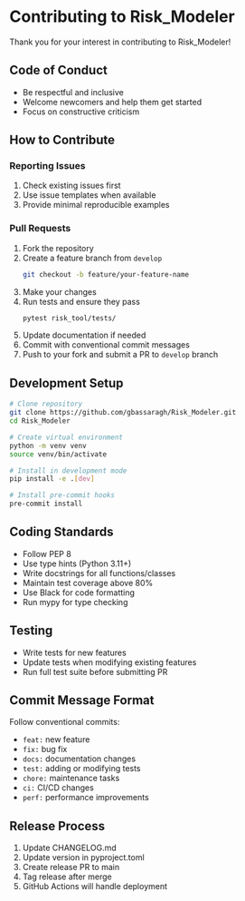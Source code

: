 # Contributing to Risk_Modeler

Thank you for your interest in contributing to Risk_Modeler!

## Code of Conduct
- Be respectful and inclusive
- Welcome newcomers and help them get started
- Focus on constructive criticism

## How to Contribute

### Reporting Issues
1. Check existing issues first
2. Use issue templates when available
3. Provide minimal reproducible examples

### Pull Requests
1. Fork the repository
2. Create a feature branch from `develop`
   ```bash
   git checkout -b feature/your-feature-name
   ```
3. Make your changes
4. Run tests and ensure they pass
   ```bash
   pytest risk_tool/tests/
   ```
5. Update documentation if needed
6. Commit with conventional commit messages
7. Push to your fork and submit a PR to `develop` branch

## Development Setup
```bash
# Clone repository
git clone https://github.com/gbassaragh/Risk_Modeler.git
cd Risk_Modeler

# Create virtual environment
python -m venv venv
source venv/bin/activate

# Install in development mode
pip install -e .[dev]

# Install pre-commit hooks
pre-commit install
```

## Coding Standards
- Follow PEP 8
- Use type hints (Python 3.11+)
- Write docstrings for all functions/classes
- Maintain test coverage above 80%
- Use Black for code formatting
- Run mypy for type checking

## Testing
- Write tests for new features
- Update tests when modifying existing features
- Run full test suite before submitting PR

## Commit Message Format
Follow conventional commits:
- `feat:` new feature
- `fix:` bug fix
- `docs:` documentation changes
- `test:` adding or modifying tests
- `chore:` maintenance tasks
- `ci:` CI/CD changes
- `perf:` performance improvements

## Release Process
1. Update CHANGELOG.md
2. Update version in pyproject.toml
3. Create release PR to main
4. Tag release after merge
5. GitHub Actions will handle deployment